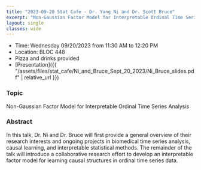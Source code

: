 ```yaml
---
title: "2023-09-20 Stat Cafe - Dr. Yang Ni and Dr. Scott Bruce"
excerpt: "Non-Gaussian Factor Model for Interpretable Ordinal Time Series Analysis"
layout: single
classes: wide
---
```


- Time: Wednesday 09/20/2023 from 11:30 AM to 12:20 PM
- Location: BLOC 448
- Pizza and drinks provided
- [Presentation]({{ "/assets/files/stat_cafe/Ni_and_Bruce_Sept_20_2023/Ni_Bruce_slides.pdf" | relative_url }})


### Topic

Non-Gaussian Factor Model for Interpretable Ordinal Time Series Analysis


### Abstract

In this talk, Dr. Ni and Dr. Bruce will first provide a general overview of their research interests and ongoing projects in biomedical time series analysis, causal learning, and interpretable statistical methods. The remainder of the talk will introduce a collaborative research effort to develop an interpretable factor model for learning causal structures in ordinal time series data.

